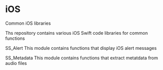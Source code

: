 # iOS
Common iOS libraries

Ths repository contains various iOS Swift code libraries for common functions

SS_Alert
  This module contains functions that display iOS alert messages

SS_Metadata
  This module contains functions that extract metatdata from audio files
  
  
